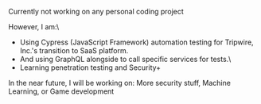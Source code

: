 Currently not working on any personal coding project

However, I am:\
* Using Cypress (JavaScript Framework) automation testing for Tripwire, Inc.'s transition to SaaS platform.  
* And using GraphQL alongside to call specific services for tests.\
* Learning penetration testing and Security+


In the near future, I will be working on:
More security stuff, Machine Learning, or Game development
